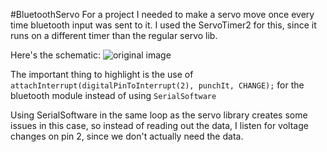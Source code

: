 #BluetoothServo
For a project I needed to make a servo move once every time bluetooth input was sent to it.
I used the ServoTimer2 for this, since it runs on a different timer than the regular servo lib.

Here's the schematic:
![original image](http://proficient.ninja/js/btservo.png)

The important thing to highlight is the use of `attachInterrupt(digitalPinToInterrupt(2), punchIt, CHANGE);` for the bluetooth module instead of using `SerialSoftware` 

Using SerialSoftware in the same loop as the servo library creates some issues in this case, so instead of reading out the data, I listen for voltage changes on pin 2, since we don't actually need the data.
